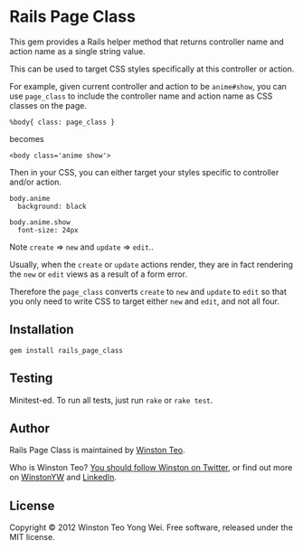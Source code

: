 # Rails Page Class

This gem provides a Rails helper method that returns controller name and action name as a single string value.

This can be used to target CSS styles specifically at this controller or action.

For example, given current controller and action to be `anime#show`, 
you can use `page_class` to include the controller name and action name as CSS classes on the page.

    %body{ class: page_class }
    
becomes 

    <body class='anime show'>
    
Then in your CSS, you can either target your styles specific to controller and/or action.

    body.anime
      background: black
    
    body.anime.show
      font-size: 24px

Note `create` => `new` and `update` => `edit`..

Usually, when the `create` or `update` actions render, they are in fact rendering the `new` or `edit` views as a result of a form error.

Therefore the `page_class` converts `create` to `new` and `update` to `edit`
so that you only need to write CSS to target either `new` and `edit`, and not all four.

## Installation

    gem install rails_page_class

## Testing

Minitest-ed. To run all tests, just run `rake` or `rake test`.

## Author

Rails Page Class is maintained by [Winston Teo](mailto:winstonyw+googlevisualr@gmail.com).

Who is Winston Teo? [You should follow Winston on Twitter](http://www.twitter.com/winstonyw), or find out more on [WinstonYW](http://www.winstonyw.com) and [LinkedIn](http://sg.linkedin.com/in/winstonyw).


## License

Copyright © 2012 Winston Teo Yong Wei. Free software, released under the MIT license.
